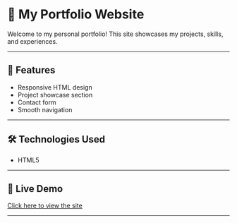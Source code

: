 # 💼 My Portfolio Website

Welcome to my personal portfolio! This site showcases my projects, skills, and experiences.

---

## 🚀 Features

- Responsive HTML design
- Project showcase section
- Contact form
- Smooth navigation

---

## 🛠️ Technologies Used

- HTML5

---

## 📸 Live Demo

[Click here to view the site](http://127.0.0.1:5500/portfolio.html)  


---

